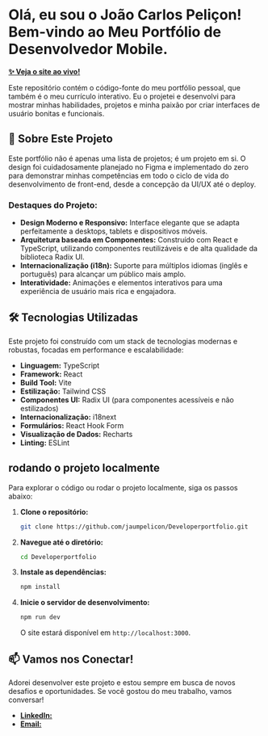 # Olá, eu sou o João Carlos Peliçon! Bem-vindo ao Meu Portfólio de Desenvolvedor Mobile.

**[✨ Veja o site ao vivo!](https://jaumpelicon.github.io/developer-portfolio/)**

Este repositório contém o código-fonte do meu portfólio pessoal, que também é o meu currículo interativo. Eu o projetei e desenvolvi para mostrar minhas habilidades, projetos e minha paixão por criar interfaces de usuário bonitas e funcionais.

## 🚀 Sobre Este Projeto

Este portfólio não é apenas uma lista de projetos; é um projeto em si. O design foi cuidadosamente planejado no Figma e implementado do zero para demonstrar minhas competências em todo o ciclo de vida do desenvolvimento de front-end, desde a concepção da UI/UX até o deploy.

### Destaques do Projeto:
*   **Design Moderno e Responsivo:** Interface elegante que se adapta perfeitamente a desktops, tablets e dispositivos móveis.
*   **Arquitetura baseada em Componentes:** Construído com React e TypeScript, utilizando componentes reutilizáveis e de alta qualidade da biblioteca Radix UI.
*   **Internacionalização (i18n):** Suporte para múltiplos idiomas (inglês e português) para alcançar um público mais amplo.
*   **Interatividade:** Animações e elementos interativos para uma experiência de usuário mais rica e engajadora.

## 🛠️ Tecnologias Utilizadas

Este projeto foi construído com um stack de tecnologias modernas e robustas, focadas em performance e escalabilidade:

*   **Linguagem:** TypeScript
*   **Framework:** React
*   **Build Tool:** Vite
*   **Estilização:** Tailwind CSS
*   **Componentes UI:** Radix UI (para componentes acessíveis e não estilizados)
*   **Internacionalização:** i18next
*   **Formulários:** React Hook Form
*   **Visualização de Dados:** Recharts
*   **Linting:** ESLint

##  rodando o projeto localmente

Para explorar o código ou rodar o projeto localmente, siga os passos abaixo:

1.  **Clone o repositório:**
    ```bash
    git clone https://github.com/jaumpelicon/Developerportfolio.git
    ```
2.  **Navegue até o diretório:**
    ```bash
    cd Developerportfolio
    ```
3.  **Instale as dependências:**
    ```bash
    npm install
    ```
4.  **Inicie o servidor de desenvolvimento:**
    ```bash
    npm run dev
    ```
    O site estará disponível em `http://localhost:3000`.

## 📫 Vamos nos Conectar!

Adorei desenvolver este projeto e estou sempre em busca de novos desafios e oportunidades. Se você gostou do meu trabalho, vamos conversar!

*   [**LinkedIn:**](https://www.linkedin.com/in/pelicon-joao/) 
*   [**Email:**](mailto:peliconjoao@gmail.com)
